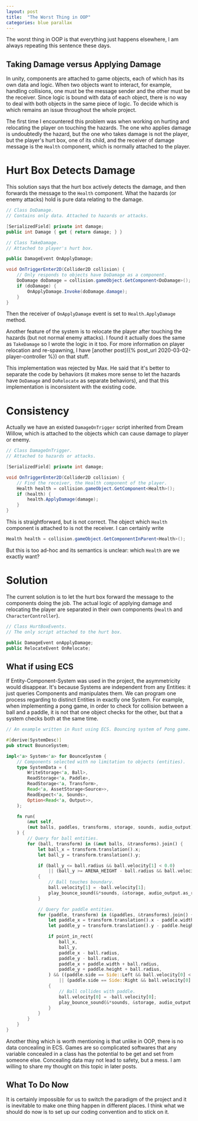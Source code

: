 ```yaml
---
layout: post
title:  "The Worst Thing in OOP"
categories: blue parallax
---
```


The worst thing in OOP is that everything just happens elsewhere, I am always repeating this sentence these days.

## Taking Damage versus Applying Damage
In unity, components are attached to game objects, each of which has its own data and logic.
When two objects want to interact, for example, handling collisions, one must be the message sender and the other must be the receiver.
Since logic is bound with data of each object, there is no way to deal with both objects in the same piece of logic.
To decide which is which remains an issue throughout the whole project.

The first time I encountered this problem was when working on hurting and relocating the player on touching the hazards.
The one who applies damage is undoubtedly the hazard, but the one who takes damage is not the player, but the player's hurt box, one of its child,
and the receiver of damage message is the `Health` component, which is normally attached to the player.

# Hurt Box Detects Damage
This solution says that the hurt box actively detects the damage, and then forwards the message to the `Health` component.
What the hazards (or enemy attacks) hold is pure data relating to the damage.
```c#
// Class DoDamage.
// Contains only data. Attached to hazards or attacks.

[SerializedField] private int damage;
public int Damage { get { return damage; } }
```

```c#
// Class TakeDamage.
// Attached to player's hurt box.

public DamageEvent OnApplyDamage;

void OnTriggerEnter2D(Collider2D collision) {
    // Only responds to objects have DoDamage as a component.
    DoDamage doDamage = collision.gameObject.GetComponent<DoDamage>();
    if (doDamage) {
        OnApplyDamage.Invoke(doDamage.damage);
    }
}
```
Then the receiver of `OnApplyDamage` event is set to `Health.ApplyDamage` method.

Another feature of the system is to relocate the player after touching the hazards (but not normal enemy attacks).
I found it actually does the same as `TakeDamage` so I wrote the logic in it too.
For more information on player relocation and re-spawning, I have [another post]({% post_url 2020-03-02-player-controller %}) on that stuff.

This implementation was rejected by Max.
He said that it's better to separate the code by behaviors
(it makes more sense to let the hazards have `DoDamage` and `DoRelocate` as separate behaviors),
and that this implementation is inconsistent with the existing code.

# Consistency
Actually we have an existed `DamageOnTrigger` script inherited from Dream Willow, which is attached to the objects which can cause damage to player or enemy.
```c#
// Class DamageOnTrigger.
// Attached to hazards or attacks.

[SerializedField] private int damage;

void OnTriggerEnter2D(Collider2D collision) {
    // Find the receiver, the Health component of the player.
    Health health = collision.gameObject.GetComponent<Health>();
    if (health) {
        health.ApplyDamage(damage);
    }
}
```
This is straightforward, but is not correct.
The object which `Health` component is attached to is not the receiver.
I can certainly write
```c#
Health health = collision.gameObject.GetComponentInParent<Health>();
```
But this is too ad-hoc and its semantics is unclear: which `Health` are we exactly want?

# Solution
The current solution is to let the hurt box forward the message to the components doing the job.
The actual logic of applying damage and relocating the player are separated in their own components (`Health` and `CharacterController`).
```c#
// Class HurtBoxEvents.
// The only script attached to the hurt box.

public DamageEvent onApplyDamage;
public RelocateEvent OnRelocate;
```

## What if using ECS
If Entity-Component-System was used in the project, the asymmetricity would disappear.
It's because Systems are independent from any Entities: it just queries Components and manipulates them.
We can program one process regarding to distinct Entities in exactly one System.
For example, when implementing a pong game, in order to check for collision between a ball and a paddle, it is not that one object checks for the other, but that a system checks both at the same time.
```rust
// An example written in Rust using ECS. Bouncing system of Pong game.

#[derive(SystemDesc)]
pub struct BounceSystem;

impl<'a> System<'a> for BounceSystem {
    // Components selected with no limitation to objects (entities).
    type SystemData = (
        WriteStorage<'a, Ball>,
        ReadStorage<'a, Paddle>,
        ReadStorage<'a, Transform>,
        Read<'a, AssetStorage<Source>>,
        ReadExpect<'a, Sounds>,
        Option<Read<'a, Output>>,
    );

    fn run(
        &mut self,
        (mut balls, paddles, transforms, storage, sounds, audio_output): Self::SystemData,
    ) {
        // Query for ball entities.
        for (ball, transform) in (&mut balls, &transforms).join() {
            let ball_x = transform.translation().x;
            let ball_y = transform.translation().y;

            if (ball_y <= ball.radius && ball.velocity[1] < 0.0)
                || (ball_y >= ARENA_HEIGHT - ball.radius && ball.velocity[1] > 0.0)
            {
                // Ball touches boundary.
                ball.velocity[1] = -ball.velocity[1];
                play_bounce_sound(&*sounds, &storage, audio_output.as_ref().map(|o| o.deref()));
            }

            // Query for paddle entities.
            for (paddle, transform) in (&paddles, &transforms).join() {
                let paddle_x = transform.translation().x - paddle.width * 0.5;
                let paddle_y = transform.translation().y - paddle.height * 0.5;

                if point_in_rect(
                    ball_x,
                    ball_y,
                    paddle_x - ball.radius,
                    paddle_y - ball.radius,
                    paddle_x + paddle.width + ball.radius,
                    paddle_y + paddle.height + ball.radius,
                ) && ((paddle.side == Side::Left && ball.velocity[0] < 0.0)
                    || (paddle.side == Side::Right && ball.velocity[0] > 0.0))
                {
                    // Ball collides with paddle.
                    ball.velocity[0] = -ball.velocity[0];
                    play_bounce_sound(&*sounds, &storage, audio_output.as_ref().map(|o| o.deref()));
                }
            }
        }
    }
}
```

Another thing which is worth mentioning is that unlike in OOP, there is no data concealing in ECS.
Games are so complicated softwares that any variable concealed in a class has the potential to be get and set from someone else.
Concealing data may not lead to safety, but a mess.
I am willing to share my thought on this topic in later posts.

## What To Do Now
It is certainly impossible for us to switch the paradigm of the project and it is inevitable to make one thing happen in different places.
I think what we should do now is to set up our coding convention and to stick on it.